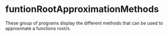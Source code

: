 # funtionRootApproximationMethods
These group of programs display the different methods that can be used to approximate a functions root/s.

